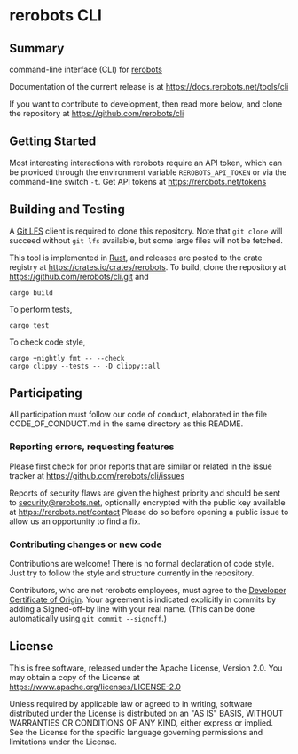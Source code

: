 rerobots CLI
============

Summary
-------

command-line interface (CLI) for [rerobots](https://rerobots.net/)

Documentation of the current release is at https://docs.rerobots.net/tools/cli

If you want to contribute to development, then read more below, and clone the
repository at https://github.com/rerobots/cli


Getting Started
---------------

Most interesting interactions with rerobots require an API token, which can be
provided through the environment variable ``REROBOTS_API_TOKEN`` or via the
command-line switch ``-t``. Get API tokens at https://rerobots.net/tokens


Building and Testing
--------------------

A [Git LFS](https://git-lfs.github.com/) client is required to clone this
repository. Note that `git clone` will succeed without `git lfs` available, but
some large files will not be fetched.

This tool is implemented in [Rust](https://www.rust-lang.org/), and releases are
posted to the crate registry at <https://crates.io/crates/rerobots>. To build,
clone the repository at https://github.com/rerobots/cli.git and

    cargo build

To perform tests,

    cargo test

To check code style,

    cargo +nightly fmt -- --check
    cargo clippy --tests -- -D clippy::all


Participating
-------------

All participation must follow our code of conduct, elaborated in the file
CODE_OF_CONDUCT.md in the same directory as this README.

### Reporting errors, requesting features

Please first check for prior reports that are similar or related in the issue
tracker at https://github.com/rerobots/cli/issues

Reports of security flaws are given the highest priority and should be sent to
<security@rerobots.net>, optionally encrypted with the public key available at
https://rerobots.net/contact Please do so before opening a public issue to allow
us an opportunity to find a fix.

### Contributing changes or new code

Contributions are welcome! There is no formal declaration of code style. Just
try to follow the style and structure currently in the repository.

Contributors, who are not rerobots employees, must agree to the [Developer
Certificate of Origin](https://developercertificate.org/). Your agreement is
indicated explicitly in commits by adding a Signed-off-by line with your real
name. (This can be done automatically using `git commit --signoff`.)


License
-------

This is free software, released under the Apache License, Version 2.0.
You may obtain a copy of the License at https://www.apache.org/licenses/LICENSE-2.0

Unless required by applicable law or agreed to in writing, software
distributed under the License is distributed on an "AS IS" BASIS,
WITHOUT WARRANTIES OR CONDITIONS OF ANY KIND, either express or implied.
See the License for the specific language governing permissions and
limitations under the License.
